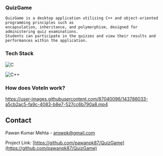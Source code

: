 ### QuizGame
```
QuizGame is a desktop application utilizing C++ and object-oriented programming principles such as 
encapsulation, inheritance, and polymorphism, designed for administering quiz examinations. 
Students can participate in the quizzes and view their results and performances within the application.
```
### Tech Stack
![C](https://img.shields.io/badge/c-%2300599C.svg?style=for-the-badge&logo=c&logoColor=white)

![C++](https://img.shields.io/badge/c++-%2300599C.svg?style=for-the-badge&logo=c%2B%2B&logoColor=white)
 
### How does VoteIn work?
https://user-images.githubusercontent.com/87040096/143786033-a5cb2ac5-fa9c-4083-b8e7-527cc6b790a8.mp4

<!-- CONTACT -->
## Contact

Pawan Kumar Mehta - arowpk@gmail.com

Project Link: [https://github.com/pawanpk87/QuizGame](https://github.com/pawanpk87/QuizGame)
